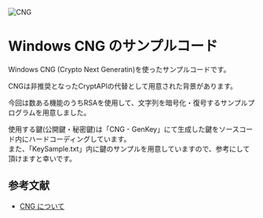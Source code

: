![CNG](https://user-images.githubusercontent.com/80070644/175818490-5e94dff0-2945-4f39-b2b4-1b5502a7d363.png)
# Windows CNG のサンプルコード  
Windows CNG (Crypto Next Generatin)を使ったサンプルコードです。  
  
CNGは非推奨となったCryptAPIの代替として用意された背景があります。  

今回は数ある機能のうちRSAを使用して、文字列を暗号化・復号するサンプルプログラムを用意しました。  

使用する鍵(公開鍵・秘密鍵)は「CNG - GenKey」にて生成した鍵をソースコード内にハードコーディングしています。  
また、「KeySample.txt」内に鍵のサンプルを用意していますので、参考にして頂けますと幸いです。

## 参考文献
* [CNG について](https://docs.microsoft.com/ja-jp/windows/win32/seccng/about-cng)
